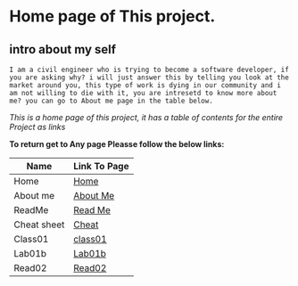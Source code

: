 # Home page of This project.

## intro about my self

    I am a civil engineer who is trying to become a software developer, if you are asking why? i will just answer this by telling you look at the market around you, this type of work is dying in our community and i am not willing to die with it, you are intresetd to know more about me? you can go to About me page in the table below.

*This is a home page of this project, it has a table of contents for the entire Project as links*

**To return get to Any page Pleasse follow the below links:**


| Name        | Link To Page |
| ----------- | ----------- |
| Home        | [Home](https://sayefdeen.github.io/reading-notes/home)|
| About me    | [About Me](https://sayefdeen.github.io/reading-notes/Aboutme)|
| ReadMe      | [Read Me](https://sayefdeen.github.io/reading-notes/)        |
| Cheat sheet | [Cheat](https://sayefdeen.github.io/reading-notes/cheat-sheets) |
| Class01     | [class01](https://sayefdeen.github.io/reading-notes/class01)    |
| Lab01b      | [Lab01b](https://sayefdeen.github.io/reading-notes/Lab01b)    |
| Read02      | [Read02](https://sayefdeen.github.io/reading-notes/Read02)    |

